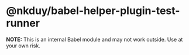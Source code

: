 # @nkduy/babel-helper-plugin-test-runner

**NOTE:** This is an internal Babel module and may not work outside. Use at your own risk.